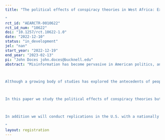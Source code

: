 ```yaml
---
title: "The political effects of conspiracy theories in West Africa: Experimental evidence from Côte d'Ivoire and Senegal
"
rct_id: "AEARCTR-0010622"
rct_id_num: "10622"
doi: "10.1257/rct.10622-1.0"
date: "2022-12-10"
status: "in_development"
jel: "nan"
start_year: "2022-12-19"
end_year: "2023-02-13"
pi: "John Doces john.doces@bucknell.edu"
abstract: "Misinformation has become pervasive in American politics, and the rise of groups like QAnon reveal that conspiratorial thinking is neither a rare nor a benign phenomenon. In the post-truth era, misperceptions are prevalent among the mass public, but surprisingly, elites also exploit and promote misinformation. Given current interest by scholars and the public in the effects of “fake news” on political attitudes and beliefs, as well as on political participation, our proposed work aims to examine the consequences of exposure to and beliefs in conspiracy theories, which are a specific form of misinformation on political behavior.  Do conspiracy theories make people more or less politically active?   Moreover, do they affect perceptions of one's identity and their perceptions of democracy?  

Although a growing body of studies has explored the antecedents of people’s adoption of conspiracy beliefs, the consequences of conspiracy theories – particularly regarding political participation concerning normative vs. non-normative political participation– have been less explored. Research has looked at conspiracy beliefs, exposure to specific conspiracy theories, conspiracy thinking, and the communication of conspiracy theories as predictor variables. To date, the findings are mixed due to conceptual differences and the selection of predictors with different functions and aspects. 

In this paper we study the political effects of conspiracy theories but here we extend them to a non-western context.  Most research on the political effects of conspiracy theories has been conducted in western countries leaving aside their effects in non-western countries.  Yet, just like in western countries, conspiracy theories are a deep part of political life in many countries in the world.  This is especially true in semi-democratic countries like those in Africa.  In this analysis we extend research to West Africa examining Côte d'Ivoire and Senegal.  Our focus is on the effects of conspiracy theories in two areas (i) identity and perceptions focusing on respondent views of their own identity and democracy and (ii) political behavior.  We will ask a series of questions to measure these various outcomes including one that is behavioral asking if they want to donate their participation fee to a government-run orphanage.  

In addition we will conduct replications in the U.S. with a nationally representative survey conducted by Yougov and another non-representative sample with Mturk.  We will use these results to provide a comparison with a western country.  
"
layout: registration
---
```


